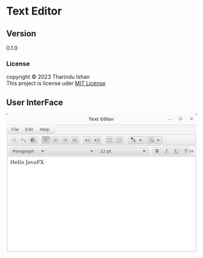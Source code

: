 # Text Editor

## Version
0.1.0

### License
copyright &copy; 2023 Tharindu Ishan <br>
This project is license uder [MIT License](License.txt)
## User InterFace

<img src="image/Text-Editor user interface.png" >

